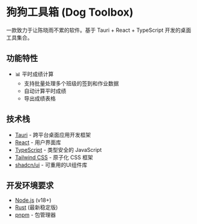 # 狗狗工具箱 (Dog Toolbox)

一款致力于让陈晓雨不累的软件。基于 Tauri + React + TypeScript 开发的桌面工具集合。

## 功能特性

- 📊 平时成绩计算
  - 支持批量处理多个班级的签到和作业数据
  - 自动计算平时成绩
  - 导出成绩表格

## 技术栈

- [Tauri](https://tauri.app/) - 跨平台桌面应用开发框架
- [React](https://reactjs.org/) - 用户界面库
- [TypeScript](https://www.typescriptlang.org/) - 类型安全的 JavaScript
- [Tailwind CSS](https://tailwindcss.com/) - 原子化 CSS 框架
- [shadcn/ui](https://ui.shadcn.com/) - 可重用的UI组件库

## 开发环境要求

- [Node.js](https://nodejs.org/) (v18+)
- [Rust](https://www.rust-lang.org/) (最新稳定版)
- [pnpm](https://pnpm.io/) - 包管理器
